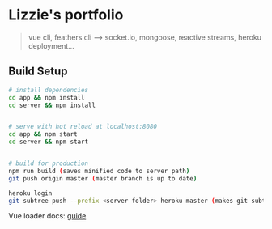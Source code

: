 # Lizzie's portfolio
> vue cli, feathers cli --> socket.io, mongoose, reactive streams, heroku deployment...

## Build Setup

``` bash
# install dependencies
cd app && npm install
cd server && npm install


# serve with hot reload at localhost:8080
cd app && npm start
cd server && npm start


# build for production
npm run build (saves minified code to server path)
git push origin master (master branch is up to date)

heroku login
git subtree push --prefix <server folder> heroku master (makes git subtree repo of server path)

```

Vue loader docs: [guide](http://vuejs-templates.github.io/webpack/)


